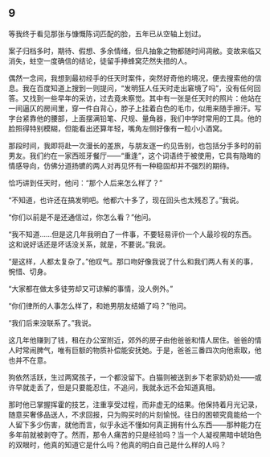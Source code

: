    

## 9

等我终于看见那张与慷慨陈词匹配的脸，五年已从空轴上划过。

案子归档多时，期待、假想、多余情绪，但凡抽象之物都随时间凋敝。变故来临又消失，蛀空一度确信的结论，徒留手捧蜂窝茫然失措的人。

偶然一念间，我想到最初经手的任天时案件，突然好奇他的境况，便去搜索他的信息。我在百度知道上搜到一则提问，“发明狂人任天时走出窘境了吗”，没有任何回答。又找到一些早年的采访，过去竟未察觉。其中有一张是任天时的照片：他站在一间逼仄的房间里，穿一件白背心，脖子上挂着白色的毛巾，似用来随手擦汗。写字台紧靠他的腰部，上面摆满铅笔、尺规、量角器，我们中学时常用的工具。他的脸照得特别模糊，但能看出还算年轻，嘴角左侧好像有一粒小小酒窝。

那段时间，我即将赴一次漫长的差旅，与朋友逐一约见告别，也包括分手多时的前男友。我们约在一家西班牙餐厅——“重逢”，这个词语终于被使用，它具有隐晦的情感导向，仿佛分道扬镳的两人对再见怀有一种稳固却并不强烈的期待。

恰巧讲到任天时，他问：“那个人后来怎么样了？”

“不知道，也许还在搞发明吧。他都六十多了，现在回头也太残忍了。”我说。

“你们以前是不是还通信过，你怎么看？”他问。

“我不知道……但是这几年我明白了一件事，不要轻易评价一个人最珍视的东西。这和说好话还是坏话没关系，就是，不要说。”我说。

“是这样，人都太复杂了。”他叹气。那口吻好像我说了什么和我们两人有关的事，惋惜、切身。

“大家都在做太多徒劳却又可谅解的事情，没人例外。”

“你们律所的人事怎么样了，和她男朋友结婚了吗？”他问。

“我们后来没联系了。”我说。

这几年他赚到了钱，租在办公室附近，郊外的房子由他爸爸和情人居住。爸爸的情人时常闹脾气，唯有巨额的物质补偿能安抚她。于是，爸爸三番四次向他索取，他也并不在意。

狗依然活跃，生过两窝孩子，一个都没留下。白猫则被送到乡下老家奶奶处——或许早就走丢了，但是只要能忍住，不追问，我就永远不会知道真相。

那时他已掌握挥霍的技艺，注重享受过程，而非虚无的结果。他保持着月光记录，随意买奢侈品送人，不求回报，只为购买时的片刻愉悦。往日的困顿究竟能给一个人留下多少伤害，就他而言，似乎永远不懂如何真正拥有什么东西——那种能力在多年前就被剥夺了。然而，那令人痛苦的只是经验吗？当一个人凝视黑暗中琥珀色的双眼时，他真的知道它是什么吗？他真的明白自己是什么样的人吗？